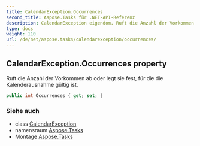 ```yaml
---
title: CalendarException.Occurrences
second_title: Aspose.Tasks für .NET-API-Referenz
description: CalendarException eigendom. Ruft die Anzahl der Vorkommen ab oder legt sie fest für die die Kalenderausnahme gültig ist.
type: docs
weight: 110
url: /de/net/aspose.tasks/calendarexception/occurrences/
---
```

## CalendarException.Occurrences property

Ruft die Anzahl der Vorkommen ab oder legt sie fest, für die die Kalenderausnahme gültig ist.

```csharp
public int Occurrences { get; set; }
```

### Siehe auch

* class [CalendarException](../)
* namensraum [Aspose.Tasks](../../calendarexception/)
* Montage [Aspose.Tasks](../../../)


